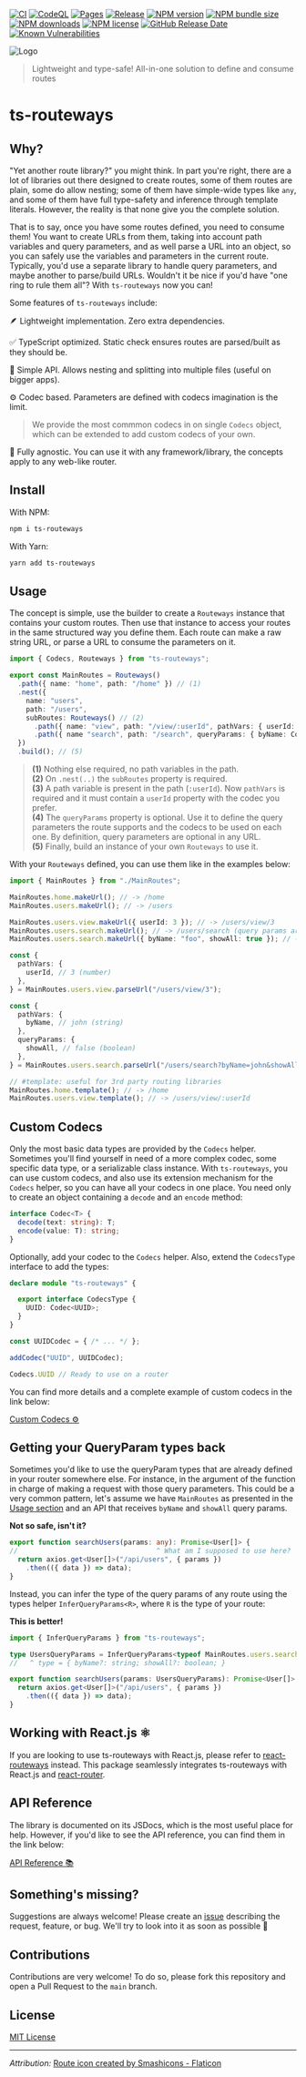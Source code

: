[![CI](https://github.com/JoseLion/ts-routeways/actions/workflows/ci.yml/badge.svg)](https://github.com/JoseLion/ts-routeways/actions/workflows/ci.yml)
[![CodeQL](https://github.com/JoseLion/ts-routeways/actions/workflows/codeql.yml/badge.svg)](https://github.com/JoseLion/ts-routeways/actions/workflows/codeql.yml)
[![Pages](https://github.com/JoseLion/ts-routeways/actions/workflows/pages.yml/badge.svg)](https://github.com/JoseLion/ts-routeways/actions/workflows/pages.yml)
[![Release](https://github.com/JoseLion/ts-routeways/actions/workflows/release.yml/badge.svg)](https://github.com/JoseLion/ts-routeways/actions/workflows/release.yml)
[![NPM version](https://img.shields.io/npm/v/ts-routeways?logo=npm)](https://www.npmjs.com/package/ts-routeways)
[![NPM bundle size](https://img.shields.io/bundlephobia/min/ts-routeways)](https://www.npmjs.com/package/ts-routeways)
[![NPM downloads](https://img.shields.io/npm/dm/ts-routeways)](https://www.npmjs.com/package/ts-routeways)
[![NPM license](https://img.shields.io/npm/l/ts-routeways)](https://github.com/JoseLion/ts-routeways/blob/main/LICENSE)
[![GitHub Release Date](https://img.shields.io/github/release-date/JoseLion/ts-routeways)](https://github.com/JoseLion/ts-routeways/releases)
[![Known Vulnerabilities](https://snyk.io/test/github/JoseLion/ts-routeways/badge.svg)](https://snyk.io/test/github/JoseLion/ts-routeways)

![Logo](./docs/assets/logo%40128x128.png)

> Lightweight and type-safe! All-in-one solution to define and consume routes

# ts-routeways

## Why?

"Yet another route library?" you might think. In part you're right, there are a lot of libraries out there designed to create routes, some of them routes are plain, some do allow nesting; some of them have simple-wide types like `any`, and some of them have full type-safety and inference through template literals. However, the reality is that none give you the complete solution.

That is to say, once you have some routes defined, you need to consume them! You want to create URLs from them, taking into account path variables and query parameters, and as well parse a URL into an object, so you can safely use the variables and parameters in the current route. Typically, you'd use a separate library to handle query parameters, and maybe another to parse/build URLs. Wouldn't it be nice if you'd have "one ring to rule them all"? With `ts-routeways` now you can!

Some features of `ts-routeways` include:

🪶 Lightweight implementation. Zero extra dependencies.

✅ TypeScript optimized. Static check ensures routes are parsed/built as they should be.

🍰 Simple API. Allows nesting and splitting into multiple files (useful on bigger apps).

⚙️ Codec based. Parameters are defined with codecs imagination is the limit.
> We provide the most commmon codecs in on single `Codecs` object, which can be extended to add custom codecs of your own.

🔧 Fully agnostic. You can use it with any framework/library, the concepts apply to any web-like router.

## Install

With NPM:

```bash
npm i ts-routeways
```

With Yarn:

```bash
yarn add ts-routeways
```

## Usage

The concept is simple, use the builder to create a `Routeways` instance that contains your custom routes. Then use that instance to access your routes in the same structured way you define them. Each route can make a raw string URL, or parse a URL to consume the parameters on it.

```ts
import { Codecs, Routeways } from "ts-routeways";

export const MainRoutes = Routeways()
  .path({ name: "home", path: "/home" }) // (1)
  .nest({
    name: "users",
    path: "/users",
    subRoutes: Routeways() // (2)
      .path({ name: "view", path: "/view/:userId", pathVars: { userId: Codecs.Number } }) // (3)
      .path({ name "search", path: "/search", queryParams: { byName: Codecs.String, showAll: Codecs.Boolean } }) // (4)
  })
  .build(); // (5)
```

> **(1)** Nothing else required, no path variables in the path.
> <br/>
> **(2)** On `.nest(..)` the `subRoutes` property is required.
> <br/>
> **(3)** A path variable is present in the path (`:userId`). Now `pathVars` is required and it must contain a `userId` property with the codec you prefer.
> <br/>
> **(4)** The `queryParams` property is optional. Use it to define the query parameters the route supports and the codecs to be used on each one. By definition, query parameters are optional in any URL.
> <br/>
> **(5)** Finally, build an instance of your own `Routeways` to use it.

With your `Routeways` defined, you can use them like in the examples below:

```ts
import { MainRoutes } from "./MainRoutes";

MainRoutes.home.makeUrl(); // -> /home
MainRoutes.users.makeUrl(); // -> /users

MainRoutes.users.view.makeUrl({ userId: 3 }); // -> /users/view/3
MainRoutes.users.search.makeUrl(); // -> /users/search (query params are always optional)
MainRoutes.users.search.makeUrl({ byName: "foo", showAll: true }); // -> /users/search?byName=foo&showAll=true

const {
  pathVars: {
    userId, // 3 (number)
  },
} = MainRoutes.users.view.parseUrl("/users/view/3");

const {
  pathVars: {
    byName, // john (string)
  },
  queryParams: {
    showAll, // false (boolean)
  },
} = MainRoutes.users.search.parseUrl("/users/search?byName=john&showAll=false")

// #template: useful for 3rd party routing libraries
MainRoutes.home.template(); // -> /home
MainRoutes.users.view.template(); // -> /users/view/:userId
```

## Custom Codecs

Only the most basic data types are provided by the `Codecs` helper. Sometimes you'll find yourself in need of a more complex codec, some specific data type, or a serializable class instance. With `ts-routeways`, you can use custom codecs, and also use its extension mechanism for the `Codecs` helper, so you can have all your codecs in one place. You need only to create an object containing a `decode` and an `encode` method:
```ts
interface Codec<T> {
  decode(text: string): T;
  encode(value: T): string;
}
```

Optionally, add your codec to the `Codecs` helper. Also, extend the `CodecsType` interface to add the types:
```ts
declare module "ts-routeways" {

  export interface CodecsType {
    UUID: Codec<UUID>;
  }
}

const UUIDCodec = { /* ... */ };

addCodec("UUID", UUIDCodec);

Codecs.UUID // Ready to use on a router
```

You can find more details and a complete example of custom codecs in the link below:

[Custom Codecs ⚙️](./docs/CustomCodecs.md)

## Getting your QueryParam types back

Sometimes you'd like to use the queryParam types that are already defined in your router somewhere else. For instance, in the argument of the function in charge of making a request with those query parameters. This could be a very common pattern, let's assume we have `MainRoutes` as presented in the [Usage section](#usage) and an API that receives `byName` and `showAll` query params.

**Not so safe, isn't it?**
```ts
export function searchUsers(params: any): Promise<User[]> {
//                                  ^ What am I supposed to use here?
  return axios.get<User[]>("/api/users", { params })
    .then(({ data }) => data);
}
```

Instead, you can infer the type of the query params of any route using the types helper `InferQueryParams<R>`, where `R` is the type of your route:

**This is better!**
```ts
import { InferQueryParams } from "ts-routeways";

type UsersQueryParams = InferQueryParams<typeof MainRoutes.users.search>;
//   ^ type = { byName?: string; showAll?: boolean; }

export function searchUsers(params: UsersQueryParams): Promise<User[]> {
  return axios.get<User[]>("/api/users", { params })
    .then(({ data }) => data);
}
```

## Working with React.js ⚛️

If you are looking to use ts-routeways with React.js, please refer to [react-routeways](https://www.npmjs.com/package/react-routeways) instead. This package seamlessly integrates ts-routeways with React.js and [react-router](https://reactrouter.com/).

## API Reference

The library is documented on its JSDocs, which is the most useful place for help. However, if you'd like to see the API reference, you can find them in the link below:

[API Reference 📚](./docs/APIReference.md)

## Something's missing?

Suggestions are always welcome! Please create an [issue](https://github.com/JoseLion/ts-routeways/issues/new) describing the request, feature, or bug. We'll try to look into it as soon as possible 🙂

## Contributions

Contributions are very welcome! To do so, please fork this repository and open a Pull Request to the `main` branch.

## License

[MIT License](./LICENSE)

---

_Attribution:_ <a href="https://www.flaticon.com/free-icons/route" title="route icons">Route icon created by Smashicons - Flaticon</a>
